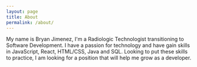 ```yaml
---
layout: page
title: About
permalink: /about/
---
```



My name is Bryan Jimenez, I'm a Radiologic Technologist transitioning to Software Development. 
  I have a passion for technology and have gain skills in JavaScript, React, HTML/CSS, Java and SQL. 
  Looking to put these skills to practice, I am looking for a position that will help me grow as a developer. 